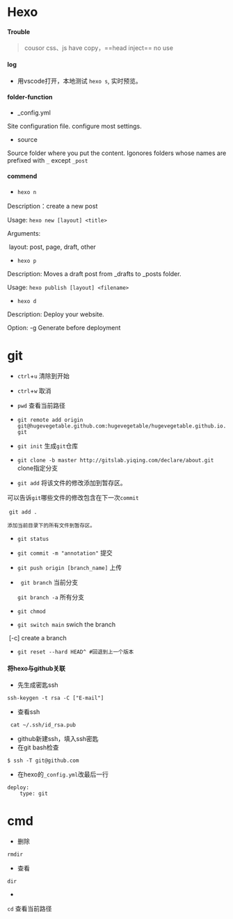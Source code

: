 # Hexo



#### Trouble

> cousor  css、js have copy，==head inject== no use







#### log

- 用vscode打开，本地测试 `hexo s`, 实时预览。

#### folder-function

- _config.yml

Site configuration file. configure most settings.

- source

Source folder where you put the content. Igonores folders whose names are prefixed with `_` except `_post`





#### commend

- `hexo n `    

Description：create a new post

Usage: `hexo new [layout] <title>`

Arguments:

​	layout:	post, page, draft, other

- `hexo p`

Description:  Moves a draft post from _drafts to _posts folder.

Usage: `hexo publish [layout] <filename>`



- `hexo d `

Description: Deploy your website.

Option: -g 			Generate before deployment







# git



- `ctrl`+`u`   清除到开始
- `ctrl`+`w`   取消

- `pwd` 查看当前路径

 

- `git remote add origin git@hugevegetable.github.com:hugevegetable/hugevegetable.github.io.git `
- `git init` 	生成`git`仓库		
- `git clone -b master http://gitslab.yiqing.com/declare/about.git`     clone指定分支



- `git add` 	将该文件的修改添加到暂存区。

​	可以告诉`git`哪些文件的修改包含在下一次`commit`



​	`git add .`  

 	添加当前目录下的所有文件到暂存区。

- `git status`



- `git commit -m "annotation"` 	提交



- `git push origin [branch_name]`	上传	

- ` git branch` 当前分支    

  `git branch -a` 所有分支





- `git chmod `
- `git switch main`     swich the branch

​		[-c]  	create a branch

- `git reset --hard HEAD^ #回退到上一个版本`



#### 将hexo与github关联

- 先生成密匙ssh

```
ssh-keygen -t rsa -C ["E-mail"]
```

- 查看ssh

 ```
  cat ~/.ssh/id_rsa.pub
 ```

- github新建ssh，填入ssh密匙
- 在git bash检查

```
$ ssh -T git@github.com
```

- 在hexo的`_config.yml`改最后一行

```
deploy:
	type: git
```



  







# cmd

- 删除

`rmdir`

- 查看

`dir`

- 

`cd` 查看当前路径